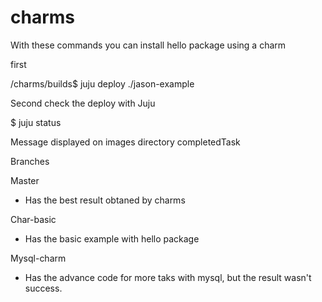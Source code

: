 # charms

With these commands you can install hello package using a charm

first

/charms/builds$ juju deploy ./jason-example

Second check the deploy with Juju

$ juju status

Message displayed on images directory completedTask

Branches

Master
  - Has the best result obtaned by charms

Char-basic

  - Has the basic example with hello package
  
Mysql-charm
  
  - Has the advance code for more taks with mysql, but the result wasn't success.
